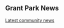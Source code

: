 ## Grant Park News

[Latest community news](https://gpna.org/)
<!--
Sunburst logo refresh - [myfonts.com](https://www.myfonts.com/fonts/alit-design/rumble-brave-vintage-fonts/regular/)

[GitHub](https://github.com/GrantPark)
-->